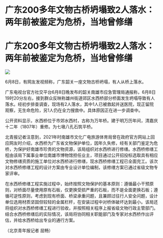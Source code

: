 # 广东200多年文物古桥坍塌致2人落水：两年前被鉴定为危桥，当地曾修缮

# 广东200多年文物古桥坍塌致2人落水：两年前被鉴定为危桥，当地曾修缮

![](https://inews.gtimg.com/om_bt/OoOhDq8Enb2MiVlXGtWr9vAWpX2x0aXwtsZI11H_WP_2MAA/1000)

6月8日，有网友发视频称，广东韶关一座文物古桥坍塌，有人从桥上落水。

广东电视台官方社交平台6月8日晚发布的韶关南雄市应急管理局通报称，6月8日19时20分左右，接到群众反映称雄州街道郊区水西桥部分桥面发生坍塌导致有人落水。经初步排查调查，现场有2人落水，其中1人已被救起并送医院，现正留院观察，无生命危险，另1人仍在全力搜救中。具体原因正在进一步调查中。

公开资料显示，水西桥位于市郊水西村，古称为万年桥。建于明万历年间，清嘉庆十二年（1807年）重修。为七墩八孔石筑平桥。

北青报记者注意到，2021年时南雄市文化广电旅游体育局曾在政府官方网站上回应网友时介绍，水西桥为广东省文物保护单位，因年久失修，经有关部门鉴定为危桥，为保护好南雄市珍贵的文物资源，该局组织对水西桥进行修缮。水西桥修缮工程由该局下属事业单位南雄市博物馆担任业主，项目通过公开招投标选取具有相应文物修缮资质的施工单位对水西桥进行修缮，现水西桥修缮工程已全面完工。该次对水西桥修缮工程的设计方案由专业设计单位编制，该修缮方案已通过省级文物专家评审。

在水西桥修缮工程实施过程中，始终按照文物保护的基本原则：遵循最小干预原则，对桥面尽量使用原有石板，仅更换受损严重的石板，而不是全面更换石板；遵循可逆性原则，考虑到现有桥面、桥梁承重问题，且兼顾过往行人安全问题，设计单位选用材质坚固但较轻的金属栏杆，在安装过程中对桥体破坏达到最小。该局还将组织对水西桥修缮工程进行验收，并按照相关程序上报省级文物行政主管部门。结合水西桥修缮后的实际情况，该局将协同相关职能部门及专家对水西桥作出评估，并给水西桥给出专业的通行方案。

（北京青年报记者 屈畅）

